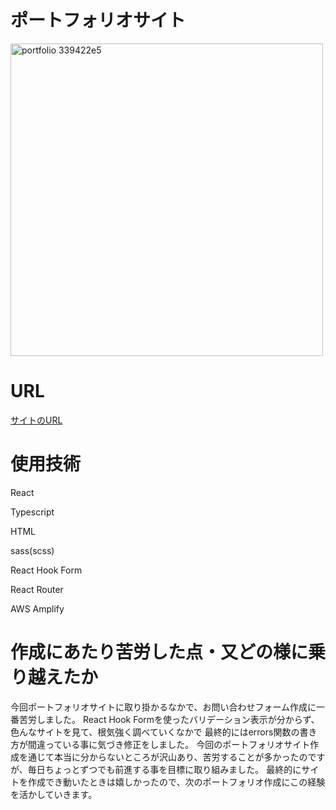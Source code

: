<h1>ポートフォリオサイト</h1>

<img width="500" alt="portfolio 339422e5" src="https://user-images.githubusercontent.com/64819709/145509592-99758ae3-798c-42ec-8dab-de32a3310469.png">

<h1>URL</h1>
<a href ="https://main.d20u4ljofm9ii1.amplifyapp.com/">サイトのURL</a>

<h1>使用技術</h1>
<p>React</p>
<p>Typescript</p>
<p>HTML</p>
<p>sass(scss)</p>
<p>React Hook Form</p>
<p>React Router</p>
<p>AWS Amplify</p>

<h1>作成にあたり苦労した点・又どの様に乗り越えたか</h1>
<p>今回ポートフォリオサイトに取り掛かるなかで、お問い合わせフォーム作成に一番苦労しました。
React Hook Formを使ったバリデーション表示が分からず、
色んなサイトを見て、根気強く調べていくなかで
最終的にはerrors関数の書き方が間違っている事に気づき修正をしました。
今回のポートフォリオサイト作成を通じて本当に分からないところが沢山あり、苦労することが多かったのですが、毎日ちょっとずつでも前進する事を目標に取り組みました。
最終的にサイトを作成でき動いたときは嬉しかったので、次のポートフォリオ作成にこの経験を活かしていきます。</p>
